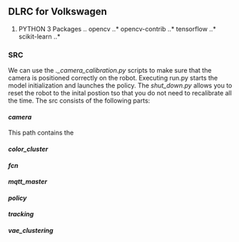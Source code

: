 ## DLRC for Volkswagen
1. PYTHON 3 Packages
.. opencv
..* opencv-contrib
..* tensorflow
..* scikit-learn
..* 
### SRC
We can use the *._camera_calibration.py* scripts to make sure that the camera is positioned correctly on the robot. Executing run.py starts the model initialization and launches the policy. The *shut_down.py* allows you to reset the robot to the inital postion tso that you do not need to recalibrate all the time. The src consists of the following parts:

#### *camera*
This path contains the


#### *color_cluster*
#### *fcn*
#### *mqtt_master*
#### *policy*
#### *tracking*
#### *vae_clustering*
